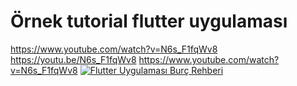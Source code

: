 # Örnek tutorial flutter uygulaması
https://www.youtube.com/watch?v=N6s_F1fqWv8
https://youtu.be/N6s_F1fqWv8
https://www.youtube.com/watch?v=N6s_F1fqWv8
[![Flutter Uygulaması Burç Rehberi](http://img.youtube.com/vi/nX_inqaAzOI/0.jpg)](https://www.youtube.com/watch?v=N6s_F1fqWv8 "Byrç Rehberi")
